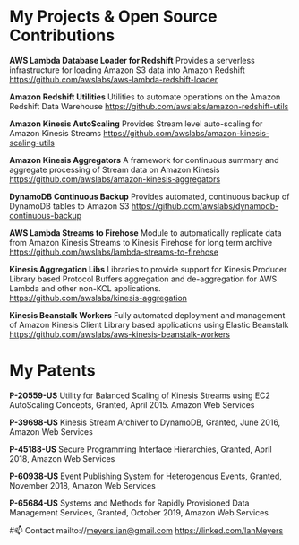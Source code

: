 # My Projects & Open Source Contributions

**AWS Lambda Database Loader for Redshift** Provides a serverless infrastructure for loading Amazon S3 data into Amazon Redshift
https://github.com/awslabs/aws-lambda-redshift-loader


**Amazon Redshift Utilities**	Utilities to automate operations on the Amazon Redshift Data Warehouse
https://github.com/awslabs/amazon-redshift-utils

**Amazon Kinesis AutoScaling**	Provides Stream level auto-scaling for Amazon Kinesis Streams
https://github.com/awslabs/amazon-kinesis-scaling-utils

**Amazon Kinesis Aggregators**	A framework for continuous summary and aggregate processing of Stream data on Amazon Kinesis
https://github.com/awslabs/amazon-kinesis-aggregators 

**DynamoDB Continuous Backup**	Provides automated, continuous backup of DynamoDB tables to Amazon S3
https://github.com/awslabs/dynamodb-continuous-backup 

**AWS Lambda Streams to Firehose**	Module to automatically replicate data from Amazon Kinesis Streams to Kinesis Firehose for long term archive
https://github.com/awslabs/lambda-streams-to-firehose 
	
**Kinesis Aggregation Libs**	Libraries to provide support for Kinesis Producer Library based Protocol Buffers aggregation and de-aggregation for AWS Lambda and other non-KCL applications.
https://github.com/awslabs/kinesis-aggregation 
	
**Kinesis Beanstalk Workers**	Fully automated deployment and management of Amazon Kinesis Client Library based applications using Elastic Beanstalk
https://github.com/awslabs/aws-kinesis-beanstalk-workers  
	

# My Patents

**P-20559-US** Utility for Balanced Scaling of Kinesis Streams using EC2 AutoScaling Concepts, Granted, April 2015. Amazon Web Services

**P-39698-US** Kinesis Stream Archiver to DynamoDB, Granted, June 2016, Amazon Web Services

**P-45188-US** Secure Programming Interface Hierarchies, Granted, April 2018, Amazon Web Services

**P-60938-US** Event Publishing System for Heterogenous Events, Granted, November 2018, Amazon Web Services

**P-65684-US** Systems and Methods for Rapidly Provisioned Data Management Services, Granted, October 2019, Amazon Web Services

#📫 Contact
mailto://meyers.ian@gmail.com
https://linked.com/IanMeyers
